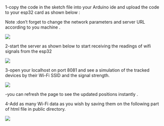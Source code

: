 ﻿1-copy the code in the sketch file into your Arduino ide and upload the code to your esp32 card as shown below :

Note :don’t forget to change the network parameters and server URL according to you machine .

![](Aspose.Words.0dd02c37-4534-4c5c-af1e-f455dee306ac.001.png)

2-start the server as shown below to start receiving the readings of wifi signals from the esp32 

![](Aspose.Words.0dd02c37-4534-4c5c-af1e-f455dee306ac.002.png)



3-open your localhost on port 8081 and see a simulation of the tracked devices by their Wi-Fi SSID  and the signal strength.


![](Aspose.Words.0dd02c37-4534-4c5c-af1e-f455dee306ac.003.png)

-you can refresh the page to see the updated positions instantly .

4-Add as many Wi-Fi data as you wish by saving them on the following part of html file in public directory.

![](Aspose.Words.0dd02c37-4534-4c5c-af1e-f455dee306ac.004.png)
